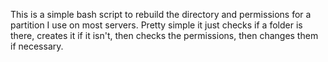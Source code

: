 This is a simple bash script to rebuild the directory and permissions for a partition I use on most servers.  Pretty simple it just checks if a folder is there, creates it if it isn't, then checks the permissions, then changes them if necessary.
